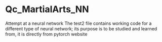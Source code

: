 # Qc_MartialArts_NN
Attempt at a neural network
The test2 file contains working code for a different type of neural network; its purpose is to be studied and learned from, it is directly from pytorch website